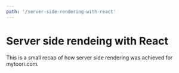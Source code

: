 ```yaml
---
path: '/server-side-rendering-with-react'
---
```


# Server side rendeing with React

This is a small recap of how server side rendering was achieved for mytoori.com.
